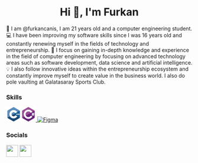<h1 align="center">Hi 👋, I'm Furkan</h1>
<p>👋 I am @furkancanis, I am 21 years old and a computer engineering student. 💻 I have been improving my software skills since I was 16 years old and constantly renewing myself in the fields of technology and entrepreneurship. 🚀 I focus on gaining in-depth knowledge and experience in the field of computer engineering by focusing on advanced technology areas such as software development, data science and artificial intelligence. 💡 I also follow innovative ideas within the entrepreneurship ecosystem and constantly improve myself to create value in the business world.  I also do pole vaulting at Galatasaray Sports Club.</p>



<h3 align="left">Skills</h3>
<p align="left"> <a href="https://www.w3schools.com/cpp/" target="_blank" rel="noreferrer"> <img align="left" alt="C++" width="40px" src="https://raw.githubusercontent.com/github/explore/cebd63002168a05a6a642f309227eefeccd92950/topics/cpp/cpp.png" style="max-width: 100%;"> </a> <a href="https://www.w3schools.com/cs/" target="_blank" rel="noreferrer"> <img src="https://raw.githubusercontent.com/devicons/devicon/master/icons/csharp/csharp-original.svg" alt="csharp" width="40" height="40"/> </a> <a href="https://www.figma.com/" target="_blank" rel="noreferrer"> <img src="https://raw.githubusercontent.com/danielcranney/readme-generator/main/public/icons/skills/figma-colored.svg" width="40" height="40" alt="Figma" style="max-width: 100%;"> </a> </p>

<h3 align="left">Socials</h3>
<p align="left">
<a href="https://linkedin.com/in/https://www.linkedin.com/in/furkancanis/" target="blank"><img src="https://raw.githubusercontent.com/danielcranney/readme-generator/main/public/icons/socials/linkedin.svg" width="32" height="32" style="max-width: 100%;"></a>
<a href="https://instagram.com/https://www.instagram.com/furkancanis_/" target="blank"><img src="https://raw.githubusercontent.com/danielcranney/readme-generator/main/public/icons/socials/instagram.svg" width="32" height="32" style="max-width: 100%;"></a>
</p>
